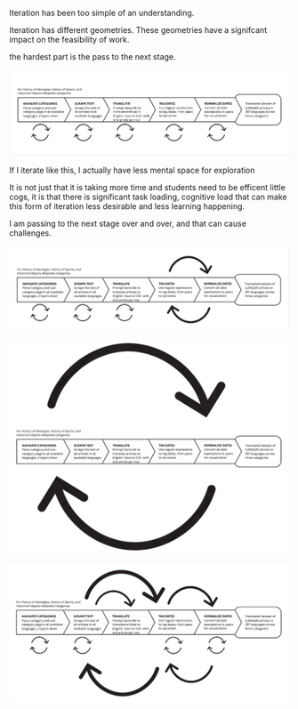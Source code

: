 Iteration has been too simple of an understanding. 

Iteration has different geometries. These geometries have a signifcant impact on the feasibility of work. 

the hardest part is the pass to the next stage. 

![Small Loops](https://github.com/EmoryHPC/practical-data-science/blob/main/iteration/images/small_loops.jpg)


If I iterate like this, I actually have less mental space for exploration 

It is not just that it is taking more time and students need to be efficent little cogs, it is that there is significant task loading, cognitive load that can make this form of iteration less desirable and less learning happening. 

I am passing to the next stage over and over, and that can cause challenges. 

![Larger Loop](https://github.com/EmoryHPC/practical-data-science/blob/main/iteration/images/larger_loop.jpg)

![Largest Loop](https://github.com/EmoryHPC/practical-data-science/blob/main/iteration/images/largest_loop.jpg)

![Too Hard Loops](https://github.com/EmoryHPC/practical-data-science/blob/main/iteration/images/too_hard_loops.jpg)
